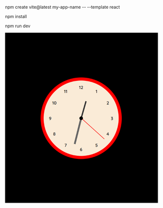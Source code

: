 npm create vite@latest my-app-name -- --template react

npm install

npm run dev

![Analog Clock](image.png)